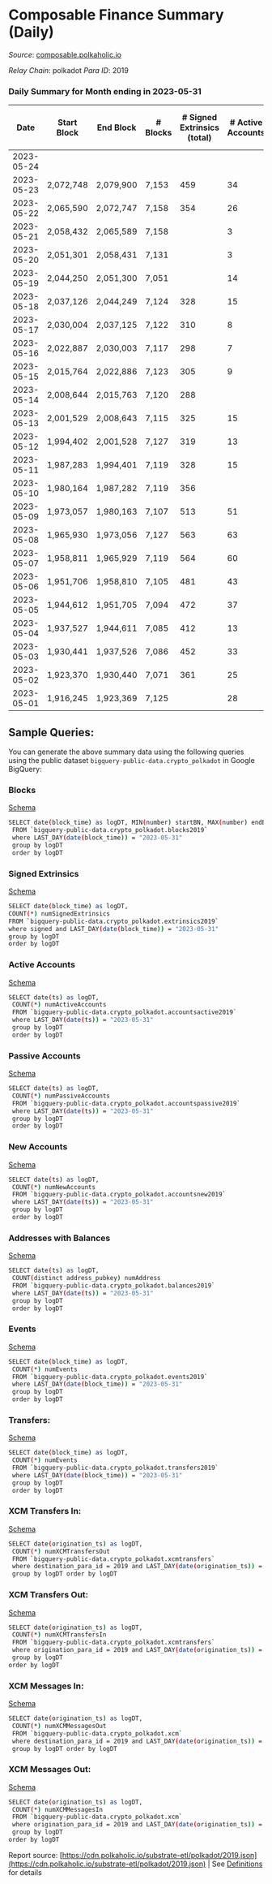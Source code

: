 # Composable Finance Summary (Daily)

_Source_: [composable.polkaholic.io](https://composable.polkaholic.io)

*Relay Chain*: polkadot
*Para ID*: 2019



### Daily Summary for Month ending in 2023-05-31


| Date | Start Block | End Block | # Blocks  | # Signed Extrinsics (total) | # Active Accounts | # Passive | # New | # Addresses with Balances | # Events | # Transfers | # XCM Transfers In | # XCM Transfers Out | # XCM In | # XCM Out | Issues | 
| ---- | ----------- | --------- | --------  | --------------------------- | ----------------- | --------- | ----- | ------------------------- | -------- | ----------- | ------------------ | ------------------- | -------- | --------- | ------ |
| 2023-05-24 |  |  |   |  |  |  |  |  |  |   |   |   |  |  |  |
| 2023-05-23 | 2,072,748 | 2,079,900 | 7,153  | 459 | 34 |  |  | 26 | 25,271 | 7,185  | 38 ($22,381.44) | 2 ($11.82) | 41 | 2 |  |
| 2023-05-22 | 2,065,590 | 2,072,747 | 7,158  | 354 | 26 |  | 1 | 26 | 24,396 | 7,177  | 29 ($22,860.90) | 4 ($186.95) | 32 | 7 |  |
| 2023-05-21 | 2,058,432 | 2,065,589 | 7,158  |  | 3 |  |  | 25 | 23,946 | 7,171  | 7 ($1,243.15) | 1 ($16.30) | 7 | 2 |  |
| 2023-05-20 | 2,051,301 | 2,058,431 | 7,131  |  | 3 |  |  | 25 | 23,244 | 6,546  | 2 ($233.01) |   | 2 |  |  |
| 2023-05-19 | 2,044,250 | 2,051,300 | 7,051  |  | 14 |  |  | 25 | 22,186 | 5,750  | 8 ($1,554.62) | 1 ($1,000.22) | 8 | 1 |  |
| 2023-05-18 | 2,037,126 | 2,044,249 | 7,124  | 328 | 15 |  | 1 | 25 | 24,039 | 7,142  | 8 ($3,791.04) | 4 ($2,871.14) | 8 | 4 |  |
| 2023-05-17 | 2,030,004 | 2,037,125 | 7,122  | 310 | 8 |  | 1 | 24 | 23,863 | 7,127  | 4 ($798.53) |   | 4 |  |  |
| 2023-05-16 | 2,022,887 | 2,030,003 | 7,117  | 298 | 7 |  |  | 23 | 23,745 | 7,121  | 1 ($7.47) |   | 1 |  |  |
| 2023-05-15 | 2,015,764 | 2,022,886 | 7,123  | 305 | 9 |  |  | 23 | 23,832 | 7,130  | 3 ($146.93) | 2 ($113.69) | 3 | 2 |  |
| 2023-05-14 | 2,008,644 | 2,015,763 | 7,120  | 288 |  |  |  | 23 | 23,668 | 7,122  | 1 ($10.70) | 1 ($24.37) | 1 | 1 |  |
| 2023-05-13 | 2,001,529 | 2,008,643 | 7,115  | 325 | 15 |  |  | 23 | 23,992 | 7,134  | 9 ($496.08) | 6 ($906.80) | 10 | 6 |  |
| 2023-05-12 | 1,994,402 | 2,001,528 | 7,127  | 319 | 13 |  |  | 23 | 23,975 | 7,144  | 7 ($298.38) | 2 ($467.33) | 7 | 3 |  |
| 2023-05-11 | 1,987,283 | 1,994,401 | 7,119  | 328 | 15 |  |  | 23 | 24,049 | 7,139  | 9 ($639.43) | 4 ($1,452.30) | 9 | 7 |  |
| 2023-05-10 | 1,980,164 | 1,987,282 | 7,119  | 356 |  |  |  | 23 | 24,302 | 7,155  | 17 ($775.15) | 8 ($787.76) | 17 | 8 |  |
| 2023-05-09 | 1,973,057 | 1,980,163 | 7,107  | 513 | 51 |  | 2 | 23 | 25,670 | 7,212  | 46 ($1,526.48) | 26 ($1,969.93) | 46 | 27 |  |
| 2023-05-08 | 1,965,930 | 1,973,056 | 7,127  | 563 | 63 |  |  | 21 | 26,080 | 7,250  | 63 ($8,246.61) | 32 ($6,841.60) | 63 | 35 |  |
| 2023-05-07 | 1,958,811 | 1,965,929 | 7,119  | 564 | 60 |  |  | 21 | 26,056 | 7,235  | 63 ($5,221.29) | 25 ($4,066.97) | 63 | 29 |  |
| 2023-05-06 | 1,951,706 | 1,958,810 | 7,105  | 481 | 43 |  |  | 21 | 25,329 | 7,194  | 48 ($6,619.50) | 18 ($5,415.11) | 48 | 18 |  |
| 2023-05-05 | 1,944,612 | 1,951,705 | 7,094  | 472 | 37 |  |  | 21 | 25,071 | 7,165  | 33 ($2,334.91) | 15 ($1,750.18) | 33 | 15 |  |
| 2023-05-04 | 1,937,527 | 1,944,611 | 7,085  | 412 | 13 | 4 |  | 21 | 24,723 | 7,143  | 25 ($2,513.44) | 7 ($1,403.70) | 47 | 13 |  |
| 2023-05-03 | 1,930,441 | 1,937,526 | 7,086  | 452 | 33 |  |  | 21 | 24,959 | 7,145  | 28 ($5,385.36) | 9 ($1,829.89) | 51 | 14 |  |
| 2023-05-02 | 1,923,370 | 1,930,440 | 7,071  | 361 | 25 |  |  | 21 | 24,091 | 7,089  | 21 ($2,995.84) | 6 ($671.38) | 21 | 10 |  |
| 2023-05-01 | 1,916,245 | 1,923,369 | 7,125  |  | 28 |  |  | 21 | 24,436 | 7,156  | 24 ($1,292.61) | 3 ($356.65) | 26 | 5 |  |

## Sample Queries:
You can generate the above summary data using the following queries using the public dataset `bigquery-public-data.crypto_polkadot` in Google BigQuery:


### Blocks 

[Schema](https://github.com/colorfulnotion/substrate-etl/blob/main/schema/blocks.json)

```bash
SELECT date(block_time) as logDT, MIN(number) startBN, MAX(number) endBN, COUNT(*) numBlocks 
 FROM `bigquery-public-data.crypto_polkadot.blocks2019`  
 where LAST_DAY(date(block_time)) = "2023-05-31" 
 group by logDT 
 order by logDT
```

### Signed Extrinsics 

[Schema](https://github.com/colorfulnotion/substrate-etl/blob/main/schema/extrinsics.json)

```bash
SELECT date(block_time) as logDT, 
COUNT(*) numSignedExtrinsics 
FROM `bigquery-public-data.crypto_polkadot.extrinsics2019`  
where signed and LAST_DAY(date(block_time)) = "2023-05-31" 
group by logDT 
order by logDT
```

### Active Accounts 

[Schema](https://github.com/colorfulnotion/substrate-etl/blob/main/schema/accountsactive.json)

```bash
SELECT date(ts) as logDT, 
 COUNT(*) numActiveAccounts 
 FROM `bigquery-public-data.crypto_polkadot.accountsactive2019` 
 where LAST_DAY(date(ts)) = "2023-05-31" 
 group by logDT 
 order by logDT
```

### Passive Accounts 

[Schema](https://github.com/colorfulnotion/substrate-etl/blob/main/schema/accountspassive.json)

```bash
SELECT date(ts) as logDT, 
 COUNT(*) numPassiveAccounts 
 FROM `bigquery-public-data.crypto_polkadot.accountspassive2019` 
 where LAST_DAY(date(ts)) = "2023-05-31" 
 group by logDT 
 order by logDT
```

### New Accounts 

[Schema](https://github.com/colorfulnotion/substrate-etl/blob/main/schema/accountsnew.json)

```bash
SELECT date(ts) as logDT, 
 COUNT(*) numNewAccounts 
 FROM `bigquery-public-data.crypto_polkadot.accountsnew2019` 
 where LAST_DAY(date(ts)) = "2023-05-31" 
 group by logDT
 order by logDT
```

### Addresses with Balances 

[Schema](https://github.com/colorfulnotion/substrate-etl/blob/main/schema/balances.json)

```bash
SELECT date(ts) as logDT,
 COUNT(distinct address_pubkey) numAddress 
 FROM `bigquery-public-data.crypto_polkadot.balances2019` 
 where LAST_DAY(date(ts)) = "2023-05-31" 
 group by logDT 
 order by logDT
```

### Events 

[Schema](https://github.com/colorfulnotion/substrate-etl/blob/main/schema/events.json)

```bash
SELECT date(block_time) as logDT, 
 COUNT(*) numEvents 
 FROM `bigquery-public-data.crypto_polkadot.events2019` 
 where LAST_DAY(date(block_time)) = "2023-05-31" 
 group by logDT 
 order by logDT
```

### Transfers:

[Schema](https://github.com/colorfulnotion/substrate-etl/blob/main/schema/transfers.json)

```bash
SELECT date(block_time) as logDT, 
 COUNT(*) numEvents 
 FROM `bigquery-public-data.crypto_polkadot.transfers2019` 
 where LAST_DAY(date(block_time)) = "2023-05-31" 
 group by logDT 
 order by logDT
```

### XCM Transfers In: 

[Schema](https://github.com/colorfulnotion/substrate-etl/blob/main/schema/xcmtransfers.json)

```bash
SELECT date(origination_ts) as logDT, 
 COUNT(*) numXCMTransfersOut 
 FROM `bigquery-public-data.crypto_polkadot.xcmtransfers` 
 where destination_para_id = 2019 and LAST_DAY(date(origination_ts)) = "2023-05-31" 
 group by logDT order by logDT
```

### XCM Transfers Out: 

[Schema](https://github.com/colorfulnotion/substrate-etl/blob/main/schema/xcmtransfers.json)

```bash
SELECT date(origination_ts) as logDT, 
 COUNT(*) numXCMTransfersIn 
 FROM `bigquery-public-data.crypto_polkadot.xcmtransfers` 
 where origination_para_id = 2019 and LAST_DAY(date(origination_ts)) = "2023-05-31" 
 group by logDT 
order by logDT
```

### XCM Messages In: 

[Schema](https://github.com/colorfulnotion/substrate-etl/blob/main/schema/xcm.json)

```bash
SELECT date(origination_ts) as logDT, 
 COUNT(*) numXCMMessagesOut 
 FROM `bigquery-public-data.crypto_polkadot.xcm` 
 where destination_para_id = 2019 and LAST_DAY(date(origination_ts)) = "2023-05-31" 
 group by logDT order by logDT
```

### XCM Messages Out: 

[Schema](https://github.com/colorfulnotion/substrate-etl/blob/main/schema/xcm.json)

```bash
SELECT date(origination_ts) as logDT, 
 COUNT(*) numXCMMessagesIn 
 FROM `bigquery-public-data.crypto_polkadot.xcm` 
 where origination_para_id = 2019 and LAST_DAY(date(origination_ts)) = "2023-05-31" 
 group by logDT 
order by logDT
```


Report source: [https://cdn.polkaholic.io/substrate-etl/polkadot/2019.json](https://cdn.polkaholic.io/substrate-etl/polkadot/2019.json) | See [Definitions](/DEFINITIONS.md) for details
